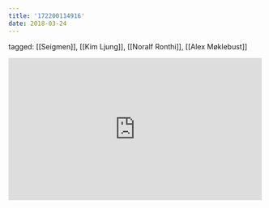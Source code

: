 ```yaml
---
title: '172200114916'
date: 2018-03-24
---
```

tagged: [[Seigmen]], [[Kim Ljung]], [[Noralf Ronthi]], [[Alex Møklebust]]
<iframe allow="accelerometer; autoplay; clipboard-write; encrypted-media; gyroscope; picture-in-picture" allowfullscreen="" frameborder="0" height="281" id="youtube_iframe" src="https://www.youtube.com/embed/TmTVKFRCBss?feature=oembed&amp;enablejsapi=1&amp;origin=https://safe.txmblr.com&amp;wmode=opaque" width="500"></iframe>